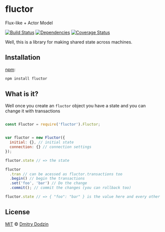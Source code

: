 # fluctor
Flux-like + Actor Model

[![Build Status](https://travis-ci.org/DmitryDodzin/fluctor.svg?branch=master)](https://travis-ci.org/DmitryDodzin/fluctor) [![Dependencies](http://david-dm.org/DmitryDodzin/fluctor.svg)](http://david-dm.org/DmitryDodzin/fluctor) [![Coverage Status](https://coveralls.io/repos/github/DmitryDodzin/fluctor/badge.svg?branch=master)](https://coveralls.io/github/DmitryDodzin/fluctor?branch=master)

Well, this is a library for making shared state across machines.

## Installation

[npm][]:

```bash
npm install fluctor
```


## What is it?

Well once you create an ```fluctor``` object you have a state and you can change it with transactions

```javascript

const Fluctor = require('fluctor').Fluctor;


var fluctor = new Fluctor({
  initial: {}, // initial state
  connection: {} // connection settings
});

fluctor.state // => the state

fluctor
  .tran // can be acessed as fluctor.transactions too
  .begin() // begin the transactions
  .set('foo', 'bar') // Do the change
  .commit(); // commit the changes (you can rollback too)

fluctor.state // => { "foo": "bar" } is the value here and every other server

```


## License

[MIT][license] © [Dmitry Dodzin][author]



[npm]: https://docs.npmjs.com/cli/install

[license]: LICENSE

[author]: https://github.com/DmitryDodzin
